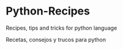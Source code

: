 Python-Recipes
==============

Recipes, tips and tricks for python language

Recetas, consejos y trucos para python